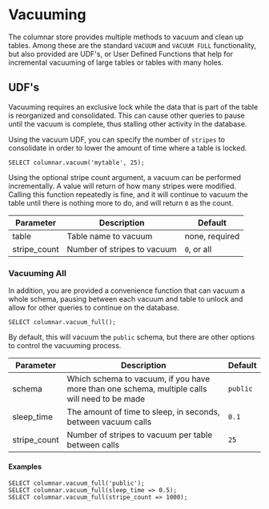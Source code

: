 # Vacuuming

The columnar store provides multiple methods to vacuum and clean up tables.
Among these are the standard `VACUUM` and `VACUUM FULL` functionality, but
also provided are UDF's, or User Defined Functions that help for incremental
vacuuming of large tables or tables with many holes.

## UDF's

Vacuuming requires an exclusive lock while the data that is part of the
table is reorganized and consolidated. This can cause other queries to
pause until the vacuum is complete, thus stalling other activity in the
database.

Using the vacuum UDF, you can specify the number of `stripes` to consolidate
in order to lower the amount of time where a table is locked.

```
SELECT columnar.vacuum('mytable', 25);
```

Using the optional stripe count argument, a vacuum can be performed
incrementally. A value will return of how many stripes were modified.
Calling this function repeatedly is fine, and it will continue to vacuum
the table until there is nothing more to do, and will return `0` as the
count.

| Parameter    | Description                 | Default        |
| ------------ | --------------------------- | -------------- |
| table        | Table name to vacuum        | none, required |
| stripe_count | Number of stripes to vacuum | `0`, or all    |

### Vacuuming All

In addition, you are provided a convenience function that can vacuum a
whole schema, pausing between each vacuum and table to unlock and allow
for other queries to continue on the database.

```
SELECT columnar.vacuum_full();
```

By default, this will vacuum the `public` schema, but there are other options
to control the vacuuming process.

| Parameter    | Description                                                                                   | Default  |
| ------------ | --------------------------------------------------------------------------------------------- | -------- |
| schema       | Which schema to vacuum, if you have more than one schema, multiple calls will need to be made | `public` |
| sleep_time   | The amount of time to sleep, in seconds, between vacuum calls                                 | `0.1`    |
| stripe_count | Number of stripes to vacuum per table between calls                                           | `25`     |

#### Examples

```
SELECT columnar.vacuum_full('public');
SELECT columnar.vacuum_full(sleep_time => 0.5);
SELECT columnar.vacuum_full(stripe_count => 1000);
```
